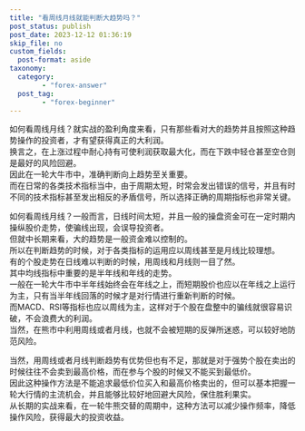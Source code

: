 ```yaml
---
title: "看周线月线就能判断大趋势吗？"
post_status: publish
post_date: 2023-12-12 01:36:19
skip_file: no
custom_fields: 
  post-format: aside
taxonomy:
  category:
        - "forex-answer"
  post_tag:
        - "forex-beginner"
---
```


如何看周线月线？就实战的盈利角度来看，只有那些看对大的趋势并且按照这种趋势操作的投资者，才有望获得真正的大利润。  
换言之，在上涨过程中耐心持有可使利润获取最大化，而在下跌中轻仓甚至空仓则是最好的风险回避。  
因此在一轮大牛市中，准确判断向上趋势至关重要。  
而在日常的各类技术指标当中，由于周期太短，时常会发出错误的信号，并且有时不同的技术指标甚至发出相反的矛盾信号，所以选择正确的周期指标也非常关键。

如何看周线月线？一般而言，日线时间太短，并且一般的操盘资金可在一定时期内操纵股价走势，使骗线出现，会误导投资者。  
但就中长期来看，大的趋势是一般资金难以控制的。  
所以在判断趋势的时候，对于各类指标的运用应以周线甚至是月线比较理想。  
有的个股走势在日线难以判断的时候，用周线和月线则一目了然。  
其中均线指标中重要的是半年线和年线的走势。  
一般在一轮大牛市中半年线始终会在年线之上，而短期股价也应以在年线之上运行为主，只有当半年线回落的时候才是对行情进行重新判断的时候。  
而MACD、RSI等指标也应以周线为主，这样对于个股在盘整中的骗线就很容易识破，不会浪费大的利润。  
当然，在熊市中利用周线或者月线，也就不会被短期的反弹所迷惑，可以较好地防范风险。

当然，用周线或者月线判断趋势有优势但也有不足，那就是对于强势个股在卖出的时候往往不会卖到最高价格，而在参与个股的时候又不能买到最低价。  
因此这种操作方法是不能追求最低价位买入和最高价格卖出的，但可以基本把握一轮大行情的主流机会，并且能够比较好地回避大风险，保住胜利果实。  
从长期的实战来看，在一轮牛熊交替的周期中，这种方法可以减少操作频率，降低操作风险，获得最大的投资收益。

